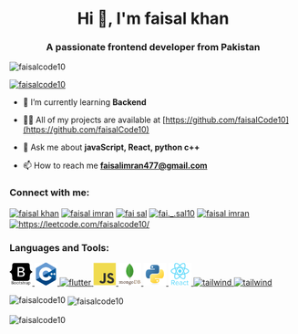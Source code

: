 <h1 align="center">Hi 👋, I'm faisal khan</h1>
<h3 align="center">A passionate frontend developer from Pakistan</h3>

<p align="left"> <img src="https://komarev.com/ghpvc/?username=faisalcode10&label=Profile%20views&color=0e75b6&style=flat" alt="faisalcode10" /> </p>

<p align="left"> <a href="https://github.com/ryo-ma/github-profile-trophy"><img src="https://github-profile-trophy.vercel.app/?username=faisalcode10" alt="faisalcode10" /></a> </p>

<!-- - 🔭 I’m currently working on **Face Recognition attendance system** -->

- 🌱 I’m currently learning **Backend**

- 👨‍💻 All of my projects are available at [https://github.com/faisalCode10](https://github.com/faisalCode10)

- 💬 Ask me about **javaScript, React, python c++**

- 📫 How to reach me **faisalimran477@gmail.com**

<h3 align="left">Connect with me:</h3>
<p align="left">
<a href="https://linkedin.com/in/faisal khan" target="blank"><img align="center" src="https://raw.githubusercontent.com/rahuldkjain/github-profile-readme-generator/master/src/images/icons/Social/linked-in-alt.svg" alt="faisal khan" height="30" width="40" /></a>
<a href="https://stackoverflow.com/users/17017149/faisal-imran" target="blank"><img align="center" src="https://raw.githubusercontent.com/rahuldkjain/github-profile-readme-generator/master/src/images/icons/Social/stack-overflow.svg" alt="faisal imran" height="30" width="40" /></a>
<a href="https://fb.com/fai sal" target="blank"><img align="center" src="https://raw.githubusercontent.com/rahuldkjain/github-profile-readme-generator/master/src/images/icons/Social/facebook.svg" alt="fai sal" height="30" width="40" /></a>
<a href="https://instagram.com/fai._.sal10" target="blank"><img align="center" src="https://raw.githubusercontent.com/rahuldkjain/github-profile-readme-generator/master/src/images/icons/Social/instagram.svg" alt="fai._.sal10" height="30" width="40" /></a>
<a href="https://www.hackerrank.com/faisalimran477" target="blank"><img align="center" src="https://raw.githubusercontent.com/rahuldkjain/github-profile-readme-generator/master/src/images/icons/Social/hackerrank.svg" alt="faisal imran" height="30" width="40" /></a>
 <a href="https://www.leetcode.com/https://leetcode.com/faisalcode10/" target="blank"><img align="center" src="https://raw.githubusercontent.com/rahuldkjain/github-profile-readme-generator/master/src/images/icons/Social/leet-code.svg" alt="https://leetcode.com/faisalcode10/" height="30" width="40" /></a>
</p>


<h3 align="left">Languages and Tools:</h3>
<p align="left"> <a href="https://getbootstrap.com" target="_blank" rel="noreferrer"> <img src="https://raw.githubusercontent.com/devicons/devicon/master/icons/bootstrap/bootstrap-plain-wordmark.svg" alt="bootstrap" width="40" height="40"/> </a> <a href="https://www.w3schools.com/cpp/" target="_blank" rel="noreferrer"> <img src="https://raw.githubusercontent.com/devicons/devicon/master/icons/cplusplus/cplusplus-original.svg" alt="cplusplus" width="40" height="40"/> </a> <a href="https://flutter.dev" target="_blank" rel="noreferrer"> <img src="https://www.vectorlogo.zone/logos/flutterio/flutterio-icon.svg" alt="flutter" width="40" height="40"/> </a> <a href="https://developer.mozilla.org/en-US/docs/Web/JavaScript" target="_blank" rel="noreferrer"> <img src="https://raw.githubusercontent.com/devicons/devicon/master/icons/javascript/javascript-original.svg" alt="javascript" width="40" height="40"/> </a> <a href="https://www.mongodb.com/" target="_blank" rel="noreferrer"> <img src="https://raw.githubusercontent.com/devicons/devicon/master/icons/mongodb/mongodb-original-wordmark.svg" alt="mongodb" width="40" height="40"/> </a> <a href="https://www.python.org" target="_blank" rel="noreferrer"> <img src="https://raw.githubusercontent.com/devicons/devicon/master/icons/python/python-original.svg" alt="python" width="40" height="40"/> </a> <a href="https://reactjs.org/" target="_blank" rel="noreferrer"> <img src="https://raw.githubusercontent.com/devicons/devicon/master/icons/react/react-original-wordmark.svg" alt="react" width="40" height="40"/> </a> <a href="https://tailwindcss.com/" target="_blank" rel="noreferrer"> <img src="https://www.vectorlogo.zone/logos/tailwindcss/tailwindcss-icon.svg" alt="tailwind" width="40" height="40"/> </a>
 <a href="https://sass-lang.com/" target="_blank" rel="noreferrer"> <img src="https://www.vectorlogo.zone/logos/tailwindcss/tailwindcss-icon.svg" alt="tailwind" width="40" height="40"/> </a>
</p>

<p><img align="left" src="https://github-readme-stats.vercel.app/api/top-langs?username=faisalcode10&show_icons=true&locale=en&layout=compact" alt="faisalcode10" /></p>

<p>&nbsp;<img align="center" src="https://github-readme-stats.vercel.app/api?username=faisalcode10&show_icons=true&locale=en" alt="faisalcode10" /></p>

<p><img align="center" src="https://github-readme-streak-stats.herokuapp.com/?user=faisalcode10&" alt="faisalcode10" /></p>
